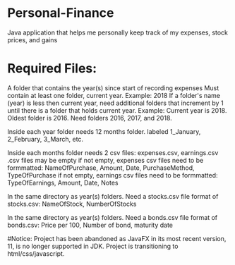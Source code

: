 # Personal-Finance
Java application that helps me personally keep track of my expenses, stock prices, and gains

# Required Files:
A folder that contains the year(s) since start of recording expenses
  Must contain at least one folder, current year. Example: 2018
  If a folder's name (year) is less then current year, need additional folders that increment by 1 until there is a folder that holds current year. Example: Current year is 2018. Oldest folder is 2016. Need folders 2016, 2017, and 2018.
  
Inside each year folder needs 12 months folder. labeled 1_January, 2_February, 3_March, etc.

Inside each months folder needs 2 csv files: expenses.csv, earnings.csv
  .csv files may be empty
  if not empty, expenses csv files need to be formmatted: NameOfPurchase, Amount, Date, PurchaseMethod, TypeOfPurchase
  if not empty, earnings csv files need to be formmatted: TypeOfEarnings, Amount, Date, Notes

In the same directory as year(s) folders. Need a stocks.csv file
  format of stocks.csv: NameOfStock, NumberOfStocks

In the same directory as year(s) folders. Need a bonds.csv file
	format of bonds.csv: Price per 100, Number of bond, maturity date
	
#Notice:
Project has been abandoned as JavaFX in its most recent version, 11, is no longer supported in JDK. Project is transitioning to html/css/javascript.
